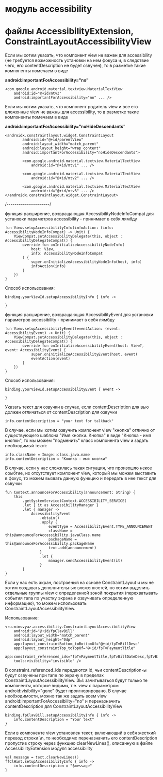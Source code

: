 # модуль accessibility
# файлы AccessibilityExtension, ConstraintLayoutAccessibilityView

Если мы хотим указать, что компонент view не важен для accessibility (не требуется возможность установки на нем фокуса и, в следствие чего, его 
contentDescription не будет озвучен), то в разметке такие компоненты помечаем в виде

**android:importantForAccessibility="no"**

```
<com.google.android.material.textview.MaterialTextView
    android:id="@+id/mtv3"
    android:importantForAccessibility="no" ... />
```

Если мы хотим указать, что компонент родитель view и все его вложенные view не важны для accessibility, то в разметке такие компоненты помечаем в виде

**android:importantForAccessibility="noHideDescendants"**

```
<androidx.constraintlayout.widget.ConstraintLayout
        android:id="@+id/parentView"
        android:layout_width="match_parent"
        android:layout_height="wrap_content"
        android:importantForAccessibility="noHideDescendants">
        
        <com.google.android.material.textview.MaterialTextView
            android:id="@+id/mtv1" ... />

        <com.google.android.material.textview.MaterialTextView
            android:id="@+id/mtv2" ... />

        <com.google.android.material.textview.MaterialTextView
            android:id="@+id/mtv3" ... />
</androidx.constraintlayout.widget.ConstraintLayout>
```

/----------------------/

функция расширение, возвращающая AccessibilityNodeInfoCompat для установки параметров accessibility - принимает в себя лямбду
 
```
fun View.setupAccessibilityInfo(infoAction: (info: AccessibilityNodeInfoCompat) -> Unit) {
    ViewCompat.setAccessibilityDelegate(this, object : AccessibilityDelegateCompat() {
        override fun onInitializeAccessibilityNodeInfo(
            host: View,
            info: AccessibilityNodeInfoCompat
        ) {
            super.onInitializeAccessibilityNodeInfo(host, info)
            infoAction(info)
        }
    })
}
```

Способ использования:
```
binding.yourViewId.setupAccessibilityInfo { info ->
    
}
```




функция расширение, возвращающая AccessibilityEvent для установки параметров accessibility - принимает в себя лямбду
```
fun View.setupAccessibilityEvent(eventAction: (event: AccessibilityEvent) -> Unit) {
    ViewCompat.setAccessibilityDelegate(this, object : AccessibilityDelegateCompat() {
        override fun onInitializeAccessibilityEvent(host: View?, event: AccessibilityEvent) {
            super.onInitializeAccessibilityEvent(host, event)
            eventAction(event)
        }
    })
}
```
Способ использования:
```
binding.yourViewId.setupAccessibilityEvent { event ->
    
}
```





Указать текст для озвучки в случае, если contentDescription для вью должен отличаться от contentDescription для озвучки

```
info.contentDescription = "your text for talkback" 
```

В случае, если мы хотим озвучить компонент view "кнопка" отлично от существующего шаблона "Имя кнопки. Кнопка" в виде "Кнопка - имя кнопки", то мы можем
"подменить" класс компонента view и задать необходимый текст:
```
info.className = Image::class.java.name
info.contentDescription = "Кнопка - имя кнопки" 
```




В случае, если у нас сложилась такая ситуация, что произошло некое соыбтие, но отсутствует компонент view, который мы можем выставить в фокус,
то можем вызвать данную функцию и передать в нее текст для озвучки
```
fun Context.announceForAccessibility(announcement: String) {
    this
        .getSystemService(Context.ACCESSIBILITY_SERVICE)
        .let { it as AccessibilityManager }
        .let { manager ->
            AccessibilityEvent
                .obtain()
                .apply {
                    eventType = AccessibilityEvent.TYPE_ANNOUNCEMENT
                    className = this@announceForAccessibility.javaClass.name
                    packageName = this@announceForAccessibility.packageName
                    text.add(announcement)
                }
                .let {
                    manager.sendAccessibilityEvent(it)
                }
        }
}
```




Если у нас есть экран, построеный на основе ConstraintLayout и мы не хотим создавать дополнительных вложенностей, но хотим выделить отдельные группы view
с определенной зоной покрытия (перехватывать события тапа по участку экрана и озвучивать определенную информацию), то можем использовать 
ConstraintLayoutAccessibilityView.

Использование:
```
<ru.minsvyaz.accessibility.ConstraintLayoutAccessibilityView
    android:id="@+id/fpClavBill"
    android:layout_width="match_parent"
    android:layout_height="0dp"
    app:layout_constraintBottom_toBottomOf="@+id/fpTvBillDesc"
    app:layout_constraintTop_toTopOf="@+id/fpTvPaymentTitle"
    app:constraint_referenced_ids="fpTvPaymentTitle,fpTvBillDateDesc,fpTvBillDesc"
    tools:visibility="invisible" />
```

В constraint_referenced_ids передаются id, чьи contentDescription-ы будут озвучены при тапе по экрану в пределах ConstraintLayoutAccessibilityView.
ЗЫ: зачитываться будут только те компоненты, которые видимы, т.е. view с параметром android:visibility="gone" будет проигнорировано.
В случае необходимости, можно так же задать всем view android:importantForAccessibility="no" и переназначить contentDescription для ConstraintLayoutAccessibilityView

```
binding.fpClavBill.setupAccessibilityInfo { info ->
    info.contentDescription = "Your text" 
}
```





Если в компоненте view установлен текст, включающий в себя жесткий перевод строки \n, то необходимо переназначить его contentDescription пропустив строку
через функцию clearNewLines(), описанную в файле AccessibilityExtension модуля accessibility

```
val message = text.clearNewLines()
ffClHint.setupAccessibilityInfo { info ->
    info.contentDescription = "$message"
}
```
